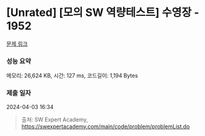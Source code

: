 # [Unrated] [모의 SW 역량테스트] 수영장 - 1952 

[문제 링크](https://swexpertacademy.com/main/code/problem/problemDetail.do?contestProbId=AV5PpFQaAQMDFAUq) 

### 성능 요약

메모리: 26,624 KB, 시간: 127 ms, 코드길이: 1,194 Bytes

### 제출 일자

2024-04-03 16:34



> 출처: SW Expert Academy, https://swexpertacademy.com/main/code/problem/problemList.do
